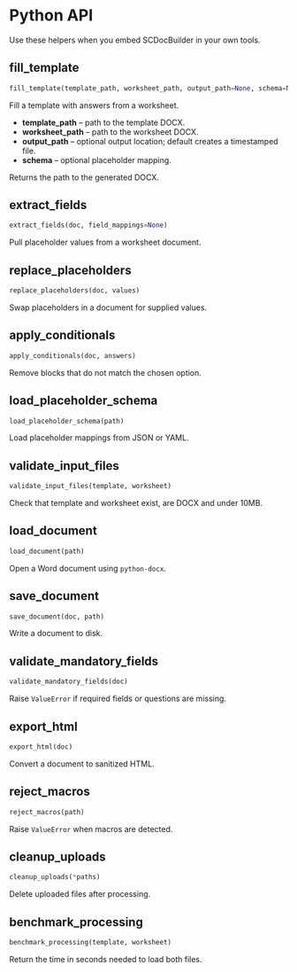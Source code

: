 # Python API

Use these helpers when you embed SCDocBuilder in your own tools.

## fill_template

```python
fill_template(template_path, worksheet_path, output_path=None, schema=None)
```

Fill a template with answers from a worksheet.

* **template_path** – path to the template DOCX.
* **worksheet_path** – path to the worksheet DOCX.
* **output_path** – optional output location; default creates a
  timestamped file.
* **schema** – optional placeholder mapping.

Returns the path to the generated DOCX.

## extract_fields

```python
extract_fields(doc, field_mappings=None)
```

Pull placeholder values from a worksheet document.

## replace_placeholders

```python
replace_placeholders(doc, values)
```

Swap placeholders in a document for supplied values.

## apply_conditionals

```python
apply_conditionals(doc, answers)
```

Remove blocks that do not match the chosen option.

## load_placeholder_schema

```python
load_placeholder_schema(path)
```

Load placeholder mappings from JSON or YAML.

## validate_input_files

```python
validate_input_files(template, worksheet)
```

Check that template and worksheet exist, are DOCX and under 10MB.

## load_document

```python
load_document(path)
```

Open a Word document using `python-docx`.

## save_document

```python
save_document(doc, path)
```

Write a document to disk.

## validate_mandatory_fields

```python
validate_mandatory_fields(doc)
```

Raise `ValueError` if required fields or questions are missing.

## export_html

```python
export_html(doc)
```

Convert a document to sanitized HTML.

## reject_macros

```python
reject_macros(path)
```

Raise `ValueError` when macros are detected.

## cleanup_uploads

```python
cleanup_uploads(*paths)
```

Delete uploaded files after processing.

## benchmark_processing

```python
benchmark_processing(template, worksheet)
```

Return the time in seconds needed to load both files.
